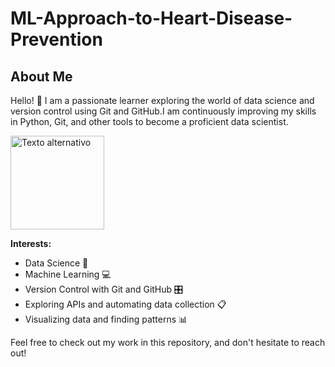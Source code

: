 # ML-Approach-to-Heart-Disease-Prevention

## About Me

Hello! 👋 I am a passionate learner exploring the world of data science and version control using Git and GitHub.I am continuously improving my skills in Python, Git, and other tools to become a proficient data scientist.


<img src="/figures/ProfilePic.jpeg" alt="Texto alternativo" width="150"/>


**Interests:**
- Data Science 🧪
- Machine Learning 💻
- Version Control with Git and GitHub 🎛️
- Exploring APIs and automating data collection 📋
- Visualizing data and finding patterns 📊

Feel free to check out my work in this repository, and don't hesitate to reach out!
